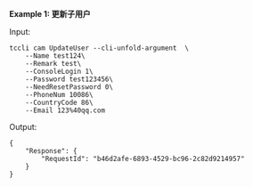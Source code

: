 **Example 1: 更新子用户**



Input: 

```
tccli cam UpdateUser --cli-unfold-argument  \
    --Name test124\
    --Remark test\
    --ConsoleLogin 1\
    --Password test123456\
    --NeedResetPassword 0\
    --PhoneNum 10086\
    --CountryCode 86\
    --Email 123%40qq.com
```

Output: 
```
{
    "Response": {
        "RequestId": "b46d2afe-6893-4529-bc96-2c82d9214957"
    }
}
```


